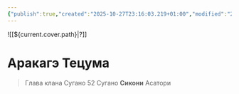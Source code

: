 ```yaml
---
{"publish":true,"created":"2025-10-27T23:16:03.219+01:00","modified":"2025-10-27T23:52:07.791+01:00","published":"2025-10-27T23:52:07.791+01:00","tags":["npc"],"cssclasses":"","socialImage":"[[heroictoken_warior.png]]","name":"Аракагэ Тецума","race":"Сикони","profession":"Глава клана Сугано","age":52,"сlan":"Клан Сугано","land":"Асатори","cover":"[[heroictoken_warior.png]]"}
---
```



![[${current.cover.path}\|?]]

# Аракагэ Тецума
> Глава клана Сугано
 52
Сугано
**Сикони**
 Асатори




